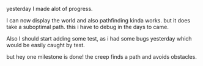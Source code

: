 yesterday I made alot of progress.

I can now display the world and also pathfinding kinda works. but it does take a suboptimal path. this i have to debug in the days to came.

Also I should start adding some test, as i had some bugs yesterday which would be easily caught by test.

but hey one milestone is done! the creep finds a path and avoids obstacles.

